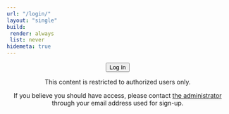 ```yaml
---
url: "/login/"
layout: "single"
build:
 render: always
 list: never
hidemeta: true
---
```


<div style="text-align: center;">

<button class="custom-button" onclick="netlifyIdentity.open('login')">Log In</button>

This content is restricted to authorized users only.

If you believe you should have access, please contact <a href="mailto:snowballassociates@gmail.com">the administrator</a> through your email address used for sign-up.


</div>

<script>
  if (window.netlifyIdentity) {
    window.netlifyIdentity.on("login", function(user) {
      window.location.href = "/logout/";
    });
  }
</script>